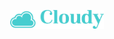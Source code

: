 <p align="center">
<a href="https://github.com/kaidewu/Cloudy"><img src="https://github.com/kaidewu/Cloudy/blob/main/docs/logo-cloudy.svg?raw=true" alt="Cloudy logo: Kaide's Webiste" width="150px"></a>
</p>

